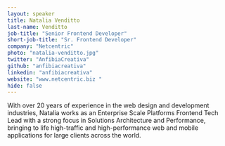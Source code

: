 ```yaml
---
layout: speaker
title: Natalia Venditto
last-name: Venditto
job-title: "Senior Frontend Developer"
short-job-title: "Sr. Frontend Developer"
company: "Netcentric"
photo: "natalia-venditto.jpg"
twitter: "AnfibiaCreativa"
github: "anfibiacreativa"
linkedin: "anfibiacreativa"
website: "www.netcentric.biz "
hide: false
---
```


With over 20 years of experience in the web design and development industries, Natalia works as an Enterprise Scale Platforms Frontend Tech Lead with a strong focus in Solutions Architecture and Performance, bringing to life high-traffic and high-performance web and mobile applications for large clients across the world.